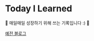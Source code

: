 # Today I Learned

:seedling: 매일매일 성장하기 위해 쓰는 기록입니다 :) :seedling:


[예전 블로그](https://pickyeaters.tistory.com)  
